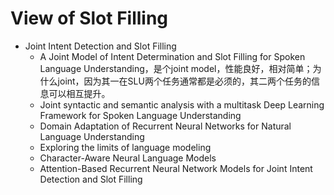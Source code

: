 # View of Slot Filling

+ Joint Intent Detection and Slot Filling
  + A Joint Model of Intent Determination and Slot Filling for Spoken Language Understanding，是个joint model，性能良好，相对简单；为什么joint，因为其一在SLU两个任务通常都是必须的，其二两个任务的信息可以相互提升。
  + Joint syntactic and semantic analysis with a multitask Deep Learning Framework for Spoken Language Understanding
  + Domain Adaptation of Recurrent Neural Networks for Natural Language Understanding
  + Exploring the limits of language modeling
  + Character-Aware Neural Language Models
  + Attention-Based Recurrent Neural Network Models for Joint Intent Detection and Slot Filling

